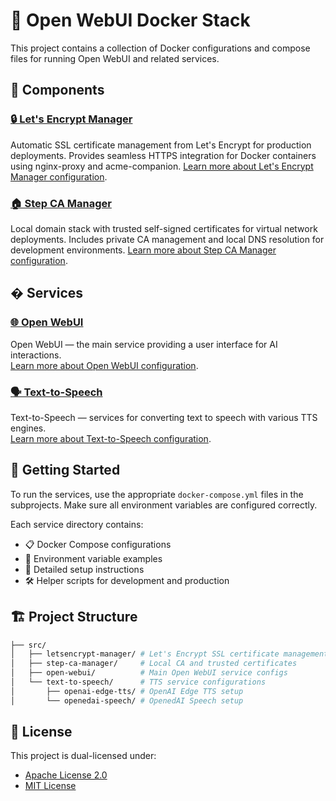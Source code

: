 # 🐳 Open WebUI Docker Stack

This project contains a collection of Docker configurations and compose files for running Open WebUI and related services.

## 🧩 Components

### [🔒 Let's Encrypt Manager](src/letsencrypt-manager)

Automatic SSL certificate management from Let's Encrypt for production deployments. Provides seamless HTTPS integration for Docker containers using nginx-proxy and acme-companion.
[Learn more about Let's Encrypt Manager configuration](src/letsencrypt-manager/README.md).

### [🏠 Step CA Manager](src/step-ca-manager)

Local domain stack with trusted self-signed certificates for virtual network deployments. Includes private CA management and local DNS resolution for development environments.
[Learn more about Step CA Manager configuration](src/step-ca-manager/README.md).

## � Services

### [🌐 Open WebUI](src/open-webui)

Open WebUI — the main service providing a user interface for AI interactions.  
[Learn more about Open WebUI configuration](src/open-webui/README.md).

### [🗣️ Text-to-Speech](src/text-to-speech)

Text-to-Speech — services for converting text to speech with various TTS engines.  
[Learn more about Text-to-Speech configuration](src/text-to-speech/README.md).

## 🚀 Getting Started

To run the services, use the appropriate `docker-compose.yml` files in the subprojects. Make sure all environment variables are configured correctly.

Each service directory contains:

- 📋 Docker Compose configurations
- 🔧 Environment variable examples
- 📖 Detailed setup instructions
- 🛠️ Helper scripts for development and production

## 🏗️ Project Structure

```sh
├── src/
│   ├── letsencrypt-manager/ # Let's Encrypt SSL certificate management
│   ├── step-ca-manager/     # Local CA and trusted certificates
│   ├── open-webui/          # Main Open WebUI service configs
│   └── text-to-speech/      # TTS service configurations
│       ├── openai-edge-tts/ # OpenAI Edge TTS setup
│       └── openedai-speech/ # OpenedAI Speech setup
```

## 📄 License

This project is dual-licensed under:

- [Apache License 2.0](LICENSE-APACHE)
- [MIT License](LICENSE-MIT)
